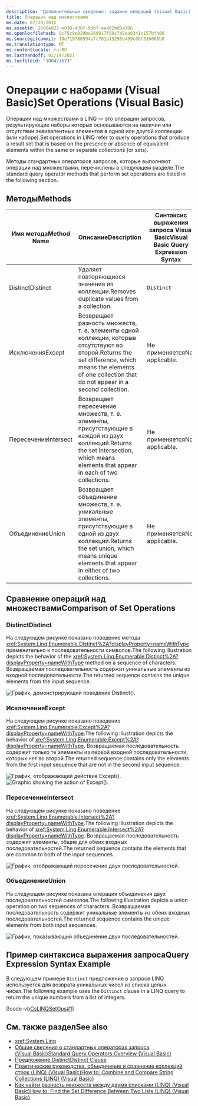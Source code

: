 ```yaml
---
description: 'Дополнительные сведения: задание операций (Visual Basic)'
title: Операции над множествами
ms.date: 07/20/2015
ms.assetid: 2b06e822-e030-438f-9db7-ee402bd3a706
ms.openlocfilehash: 9c75c9e029ba260917f59c7d2ea0341c157bf406
ms.sourcegitcommit: 10e719780594efc781b15295e499c66f316068b8
ms.translationtype: MT
ms.contentlocale: ru-RU
ms.lasthandoff: 02/14/2021
ms.locfileid: "100471673"
---
```

# <a name="set-operations-visual-basic"></a><span data-ttu-id="65bec-103">Операции с наборами (Visual Basic)</span><span class="sxs-lookup"><span data-stu-id="65bec-103">Set Operations (Visual Basic)</span></span>

<span data-ttu-id="65bec-104">Операции над множествами в LINQ — это операции запросов, результирующие наборы которых основываются на наличии или отсутствии эквивалентных элементов в одной или другой коллекции (или наборе).</span><span class="sxs-lookup"><span data-stu-id="65bec-104">Set operations in LINQ refer to query operations that produce a result set that is based on the presence or absence of equivalent elements within the same or separate collections (or sets).</span></span>

<span data-ttu-id="65bec-105">Методы стандартных операторов запросов, которые выполняют операции над множествами, перечислены в следующем разделе.</span><span class="sxs-lookup"><span data-stu-id="65bec-105">The standard query operator methods that perform set operations are listed in the following section.</span></span>

## <a name="methods"></a><span data-ttu-id="65bec-106">Методы</span><span class="sxs-lookup"><span data-stu-id="65bec-106">Methods</span></span>

|<span data-ttu-id="65bec-107">Имя метода</span><span class="sxs-lookup"><span data-stu-id="65bec-107">Method Name</span></span>|<span data-ttu-id="65bec-108">Описание</span><span class="sxs-lookup"><span data-stu-id="65bec-108">Description</span></span>|<span data-ttu-id="65bec-109">Синтаксис выражения запроса Visual Basic</span><span class="sxs-lookup"><span data-stu-id="65bec-109">Visual Basic Query Expression Syntax</span></span>|<span data-ttu-id="65bec-110">Дополнительные сведения</span><span class="sxs-lookup"><span data-stu-id="65bec-110">More Information</span></span>|
|-----------------|-----------------|------------------------------------------|----------------------|
|<span data-ttu-id="65bec-111">Distinct</span><span class="sxs-lookup"><span data-stu-id="65bec-111">Distinct</span></span>|<span data-ttu-id="65bec-112">Удаляет повторяющиеся значения из коллекции.</span><span class="sxs-lookup"><span data-stu-id="65bec-112">Removes duplicate values from a collection.</span></span>|`Distinct`|<xref:System.Linq.Enumerable.Distinct%2A?displayProperty=nameWithType><br /><br /> <xref:System.Linq.Queryable.Distinct%2A?displayProperty=nameWithType>|
|<span data-ttu-id="65bec-113">Исключения</span><span class="sxs-lookup"><span data-stu-id="65bec-113">Except</span></span>|<span data-ttu-id="65bec-114">Возвращает разность множеств, т. е. элементы одной коллекции, которые отсутствуют во второй.</span><span class="sxs-lookup"><span data-stu-id="65bec-114">Returns the set difference, which means the elements of one collection that do not appear in a second collection.</span></span>|<span data-ttu-id="65bec-115">Не применяется</span><span class="sxs-lookup"><span data-stu-id="65bec-115">Not applicable.</span></span>|<xref:System.Linq.Enumerable.Except%2A?displayProperty=nameWithType><br /><br /> <xref:System.Linq.Queryable.Except%2A?displayProperty=nameWithType>|
|<span data-ttu-id="65bec-116">Пересечение</span><span class="sxs-lookup"><span data-stu-id="65bec-116">Intersect</span></span>|<span data-ttu-id="65bec-117">Возвращает пересечение множеств, т. е. элементы, присутствующие в каждой из двух коллекций.</span><span class="sxs-lookup"><span data-stu-id="65bec-117">Returns the set intersection, which means elements that appear in each of two collections.</span></span>|<span data-ttu-id="65bec-118">Не применяется</span><span class="sxs-lookup"><span data-stu-id="65bec-118">Not applicable.</span></span>|<xref:System.Linq.Enumerable.Intersect%2A?displayProperty=nameWithType><br /><br /> <xref:System.Linq.Queryable.Intersect%2A?displayProperty=nameWithType>|
|<span data-ttu-id="65bec-119">Объединение</span><span class="sxs-lookup"><span data-stu-id="65bec-119">Union</span></span>|<span data-ttu-id="65bec-120">Возвращает объединение множеств, т. е. уникальные элементы, присутствующие в одной из двух коллекций.</span><span class="sxs-lookup"><span data-stu-id="65bec-120">Returns the set union, which means unique elements that appear in either of two collections.</span></span>|<span data-ttu-id="65bec-121">Не применяется</span><span class="sxs-lookup"><span data-stu-id="65bec-121">Not applicable.</span></span>|<xref:System.Linq.Enumerable.Union%2A?displayProperty=nameWithType><br /><br /> <xref:System.Linq.Queryable.Union%2A?displayProperty=nameWithType>|

## <a name="comparison-of-set-operations"></a><span data-ttu-id="65bec-122">Сравнение операций над множествами</span><span class="sxs-lookup"><span data-stu-id="65bec-122">Comparison of Set Operations</span></span>

### <a name="distinct"></a><span data-ttu-id="65bec-123">Distinct</span><span class="sxs-lookup"><span data-stu-id="65bec-123">Distinct</span></span>

<span data-ttu-id="65bec-124">На следующем рисунке показано поведение метода <xref:System.Linq.Enumerable.Distinct%2A?displayProperty=nameWithType> применительно к последовательности символов.</span><span class="sxs-lookup"><span data-stu-id="65bec-124">The following illustration depicts the behavior of the <xref:System.Linq.Enumerable.Distinct%2A?displayProperty=nameWithType> method on a sequence of characters.</span></span> <span data-ttu-id="65bec-125">Возвращаемая последовательность содержит уникальные элементы из входной последовательности.</span><span class="sxs-lookup"><span data-stu-id="65bec-125">The returned sequence contains the unique elements from the input sequence.</span></span>

![График, демонстрирующий поведение Distinct&#40;&#41;.](./media/set-operations/distinct-method-behavior.png)

### <a name="except"></a><span data-ttu-id="65bec-127">Исключения</span><span class="sxs-lookup"><span data-stu-id="65bec-127">Except</span></span>

<span data-ttu-id="65bec-128">На следующем рисунке показано поведение <xref:System.Linq.Enumerable.Except%2A?displayProperty=nameWithType>.</span><span class="sxs-lookup"><span data-stu-id="65bec-128">The following illustration depicts the behavior of <xref:System.Linq.Enumerable.Except%2A?displayProperty=nameWithType>.</span></span> <span data-ttu-id="65bec-129">Возвращаемая последовательность содержит только те элементы из первой входной последовательности, которых нет во второй.</span><span class="sxs-lookup"><span data-stu-id="65bec-129">The returned sequence contains only the elements from the first input sequence that are not in the second input sequence.</span></span>

<span data-ttu-id="65bec-130">![График, отображающий действие Except&#40;&#41;.](./media/set-operations/except-behavior-graphic.png "Демонстрирует поведение Except.")</span><span class="sxs-lookup"><span data-stu-id="65bec-130">![Graphic showing the action of Except&#40;&#41;.](./media/set-operations/except-behavior-graphic.png "Shows the behavior of Except.")</span></span>

### <a name="intersect"></a><span data-ttu-id="65bec-131">Пересечение</span><span class="sxs-lookup"><span data-stu-id="65bec-131">Intersect</span></span>

<span data-ttu-id="65bec-132">На следующем рисунке показано поведение <xref:System.Linq.Enumerable.Intersect%2A?displayProperty=nameWithType>.</span><span class="sxs-lookup"><span data-stu-id="65bec-132">The following illustration depicts the behavior of <xref:System.Linq.Enumerable.Intersect%2A?displayProperty=nameWithType>.</span></span> <span data-ttu-id="65bec-133">Возвращаемая последовательность содержит элементы, общие для обеих входных последовательностей.</span><span class="sxs-lookup"><span data-stu-id="65bec-133">The returned sequence contains the elements that are common to both of the input sequences.</span></span>

![График, отображающий пересечение двух последовательностей.](./media/set-operations/intersection-two-sequences.png)

### <a name="union"></a><span data-ttu-id="65bec-135">Объединение</span><span class="sxs-lookup"><span data-stu-id="65bec-135">Union</span></span>

<span data-ttu-id="65bec-136">На следующем рисунке показана операция объединения двух последовательностей символов.</span><span class="sxs-lookup"><span data-stu-id="65bec-136">The following illustration depicts a union operation on two sequences of characters.</span></span> <span data-ttu-id="65bec-137">Возвращаемая последовательность содержит уникальные элементы из обеих входных последовательностей.</span><span class="sxs-lookup"><span data-stu-id="65bec-137">The returned sequence contains the unique elements from both input sequences.</span></span>

![График, показывающий объединение двух последовательностей.](./media/set-operations/union-operation-two-sequences.png)

## <a name="query-expression-syntax-example"></a><span data-ttu-id="65bec-139">Пример синтаксиса выражения запроса</span><span class="sxs-lookup"><span data-stu-id="65bec-139">Query Expression Syntax Example</span></span>

<span data-ttu-id="65bec-140">В следующем примере `Distinct` предложение в запросе LINQ используется для возврата уникальных чисел из списка целых чисел.</span><span class="sxs-lookup"><span data-stu-id="65bec-140">The following example uses the `Distinct` clause in a LINQ query to return the unique numbers from a list of integers.</span></span>

[!code-vb[CsLINQSetOps#1](~/samples/snippets/visualbasic/VS_Snippets_VBCSharp/CsLINQSetOps/VB/setops.vb#1)]

## <a name="see-also"></a><span data-ttu-id="65bec-141">См. также раздел</span><span class="sxs-lookup"><span data-stu-id="65bec-141">See also</span></span>

- <xref:System.Linq>
- [<span data-ttu-id="65bec-142">Общие сведения о стандартных операторах запроса (Visual Basic)</span><span class="sxs-lookup"><span data-stu-id="65bec-142">Standard Query Operators Overview (Visual Basic)</span></span>](standard-query-operators-overview.md)
- [<span data-ttu-id="65bec-143">Предложение Distinct</span><span class="sxs-lookup"><span data-stu-id="65bec-143">Distinct Clause</span></span>](../../../language-reference/queries/distinct-clause.md)
- [<span data-ttu-id="65bec-144">Практические руководства. объединение и сравнение коллекций строк (LINQ) (Visual Basic)</span><span class="sxs-lookup"><span data-stu-id="65bec-144">How to: Combine and Compare String Collections (LINQ) (Visual Basic)</span></span>](how-to-combine-and-compare-string-collections-linq.md)
- [<span data-ttu-id="65bec-145">Как найти разность множеств между двумя списками (LINQ) (Visual Basic)</span><span class="sxs-lookup"><span data-stu-id="65bec-145">How to: Find the Set Difference Between Two Lists (LINQ) (Visual Basic)</span></span>](how-to-find-the-set-difference-between-two-lists-linq.md)

